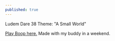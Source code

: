 ```yaml
---
published: true
---
```

Ludem Dare 38 Theme: "A Small World"

[Play Boop here.]({site.baseurl}/boop}) Made with my buddy in a weekend.

